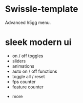 # Swissle-template
Advanced h5gg menu. 

# sleek modern ui
- on / off toggles
- sliders
- animations
- auto on / off functions
- toggle all / reset
- fps counter
- feature counter
+ more

  
